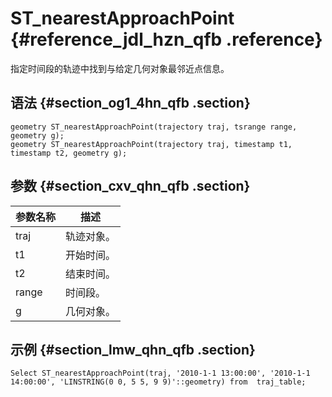 # ST​\_nearestApproachPoint {#reference_jdl_hzn_qfb .reference}

指定时间段的轨迹中找到与给定几何对象最邻近点信息。

## 语法 {#section_og1_4hn_qfb .section}

```
geometry ST_nearestApproachPoint(trajectory traj, tsrange range, geometry g);
geometry ST_nearestApproachPoint(trajectory traj, timestamp t1, timestamp t2, geometry g);
```

## 参数 {#section_cxv_qhn_qfb .section}

|参数名称|描述|
|----|--|
|traj|轨迹对象。|
|t1|开始时间。|
|t2|结束时间。|
|range|时间段。|
|g|几何对象。|

## 示例 {#section_lmw_qhn_qfb .section}

```
Select ST​_nearestApproachPoint(traj, '2010-1-1 13:00:00', '2010-1-1 14:00:00', 'LINSTRING(0 0, 5 5, 9 9)'::geometry) from  traj_table;
```

